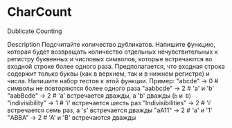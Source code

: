 # CharCount
Dublicate Counting

Description
Подсчитайте количество дубликатов.
Напишите функцию, которая будет возвращать количество отдельных нечувствительных к регистру буквенных и числовых символов, которые встречаются во входной строке более одного раза.
Предполагается, что входная строка содержит только буквы (как в верхнем, так и в нижнем регистре) и числа.
Напишите набор тестов к этой функции.
Пример:
"abcde" -> 0 # символы не повторяются более одного раза
"aabbcde" -> 2 # 'a' и 'b'
"aabBcde" -> 2 # 'a' встречается дважды, а 'b' дважды (`b` и` B`)
"indivisibility" -> 1 # 'i' встречается шесть раз
"Indivisibilities" -> 2 # 'i' встречается семь раз, а 's' встречается дважды
"aA11" -> 2 # 'a' и '1'
"ABBA" -> 2 # 'A' и 'B' встречаются дважды
